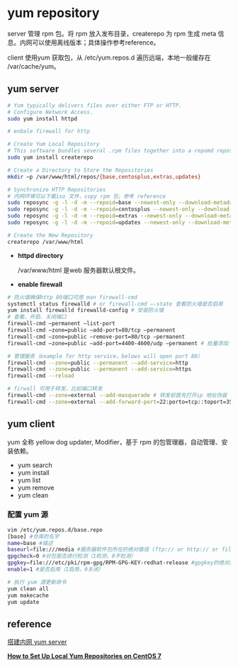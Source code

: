 # yum repository

server 管理 rpm 包。将 rpm 放入发布目录，createrepo 为 rpm 生成 meta 信息。内网可以使用离线版本；具体操作参考reference。

client 使用yum 获取包，从  /etc/yum.repos.d 遍历远端，本地一般缓存在 /var/cache/yum。

## yum server

```bash
# Yum typically delivers files over either FTP or HTTP.
# Configure Network Access.
sudo yum install httpd

# enbale firewall for http

# Create Yum Local Repository
# This software bundles several .rpm files together into a repomd repository. 
sudo yum install createrepo

# Create a Directory to Store the Repositories
mkdir –p /var/www/html/repos/{base,centosplus,extras,updates}

# Synchronize HTTP Repositories
# 内网环境可以下载iso 文件，copy rpm 包，参考 reference
sudo reposync -g -l -d -m --repoid=base --newest-only --download-metadata --download_path=/var/www/html/repos/
sudo reposync -g -l -d -m --repoid=centosplus --newest-only --download-metadata --download_path=/var/www/html/repos/
sudo reposync -g -l -d -m --repoid=extras --newest-only --download-metadata --download_path=/var/www/html/repos/
sudo reposync -g -l -d -m --repoid=updates --newest-only --download-metadata --download_path=/var/www/html/repos/

# Create the New Repository
createrepo /var/www/html
```



* __httpd directory__

  /var/www/html 是web 服务器默认根文件。

* __enable firewall__ 

```bash
# 防火墙确保http 80端口可用 man firewall-cmd
systemctl status firewalld # or firewall-cmd –-state 查看防火墙是否启用
yum install firewalld firewalld-config # 安装防火墙
# 查看、开启、关闭端口
firewall-cmd –permanent –list-port
firewall-cmd –zone=public –add-port=80/tcp –permanent
firewall-cmd –zone=public –remove-port=80/tcp –permanent
firewall-cmd –zone=public –add-port=4400-4600/udp –permanent # 批量添加

# 管理服务（example for http service，belows will open port 80）
firewall-cmd --zone=public --permanent --add-service=http
firewall-cmd --zone=public --permanent --add-service=https
firewall-cmd --reload

# firwall 可用于转发，比如端口转发
firewall-cmd --zone=external --add-masquerade # 转发前首先打开ip 地址伪装
firewall-cmd --zone=external --add-forward-port=22:porto=tcp::toport=3573:toaddr=192.1.1.2
```



## yum client

yum 全称 yellow dog updater, Modifier，基于 rpm 的包管理器，自动管理、安装依赖。

* yum search
* yum install
* yum list
* yum remove
* yum clean

### 配置 yum 源

```bash
vim /etc/yum.repos.d/base.repo
[base] #仓库的名字 
name=base #描述 
baseurl=file:///media #服务器软件包所在的绝对路径 (ftp:// or http:// or file:// )
gpgcheck=0 #对包是否进行检测（1检测，0不检测） 
gpgkey=file:///etc/pki/rpm-gpg/RPM-GPG-KEY-redhat-release #gpgkey的绝对路径
enable=1 #是否启用（1启用，0关闭）

# 执行 yum 源更新命令
yum clean all
yum makecache
yum update
```

## reference

[搭建内网 yum server](https://www.cnblogs.com/zhangwencheng/p/16738717.html)

[**How to Set Up Local Yum Repositories on CentOS 7**](https://phoenixnap.com/kb/create-local-yum-repository-centos)
